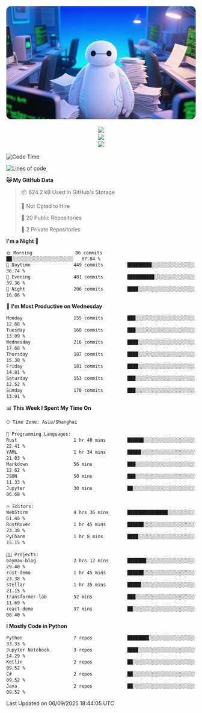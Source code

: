 <div align="center">
  <!--
  <img src="https://readme-typing-svg.demolab.com?font=Zhi+Mang+Xing&size=40&pause=1000&color=000000&center=true&vCenter=true&lines=Baymax%E5%B0%8F%E6%8C%AF;Hello%20World"/><br/>
  -->
  <img src="assets/author_banner.png" height="300"/><br/>
  <br/>
  <img src="https://skillicons.dev/icons?i=python,java,kotlin,c,rust,cs,javascript,typescript" /><br/>
  <img src="https://skillicons.dev/icons?i=pytorch,spring,vue,fastapi,docker,mysql,mongodb,linux" /><br/>
  <img src="https://skillicons.dev/icons?i=idea,pycharm,webstorm,androidstudio,vscode,git,vim,obsidian" /><br/>
</div>

<!--START_SECTION:waka-->
![Code Time](http://img.shields.io/badge/Code%20Time-1%2C309%20hrs%2032%20mins-blue)

![Lines of code](https://img.shields.io/badge/From%20Hello%20World%20I%27ve%20Written-6.1%20million%20lines%20of%20code-blue)

**🐱 My GitHub Data** 

> 📦 624.2 kB Used in GitHub's Storage 
 > 
> 🚫 Not Opted to Hire
 > 
> 📜 20 Public Repositories 
 > 
> 🔑 2 Private Repositories 
 > 
**I'm a Night 🦉** 

```text
🌞 Morning                86 commits          ██░░░░░░░░░░░░░░░░░░░░░░░   07.04 % 
🌆 Daytime                449 commits         █████████░░░░░░░░░░░░░░░░   36.74 % 
🌃 Evening                481 commits         ██████████░░░░░░░░░░░░░░░   39.36 % 
🌙 Night                  206 commits         ████░░░░░░░░░░░░░░░░░░░░░   16.86 % 
```
📅 **I'm Most Productive on Wednesday** 

```text
Monday                   155 commits         ███░░░░░░░░░░░░░░░░░░░░░░   12.68 % 
Tuesday                  160 commits         ███░░░░░░░░░░░░░░░░░░░░░░   13.09 % 
Wednesday                216 commits         ████░░░░░░░░░░░░░░░░░░░░░   17.68 % 
Thursday                 187 commits         ████░░░░░░░░░░░░░░░░░░░░░   15.30 % 
Friday                   181 commits         ████░░░░░░░░░░░░░░░░░░░░░   14.81 % 
Saturday                 153 commits         ███░░░░░░░░░░░░░░░░░░░░░░   12.52 % 
Sunday                   170 commits         ███░░░░░░░░░░░░░░░░░░░░░░   13.91 % 
```


📊 **This Week I Spent My Time On** 

```text
🕑︎ Time Zone: Asia/Shanghai

💬 Programming Languages: 
Rust                     1 hr 40 mins        ██████░░░░░░░░░░░░░░░░░░░   22.41 % 
YAML                     1 hr 34 mins        █████░░░░░░░░░░░░░░░░░░░░   21.03 % 
Markdown                 56 mins             ███░░░░░░░░░░░░░░░░░░░░░░   12.62 % 
JSON                     50 mins             ███░░░░░░░░░░░░░░░░░░░░░░   11.33 % 
Jupyter                  30 mins             ██░░░░░░░░░░░░░░░░░░░░░░░   06.68 % 

🔥 Editors: 
WebStorm                 4 hrs 36 mins       ███████████████░░░░░░░░░░   61.46 % 
RustRover                1 hr 45 mins        ██████░░░░░░░░░░░░░░░░░░░   23.38 % 
PyCharm                  1 hr 8 mins         ████░░░░░░░░░░░░░░░░░░░░░   15.15 % 

🐱‍💻 Projects: 
baymax-blog              2 hrs 12 mins       ███████░░░░░░░░░░░░░░░░░░   29.40 % 
rust-demo                1 hr 45 mins        ██████░░░░░░░░░░░░░░░░░░░   23.38 % 
stellar                  1 hr 35 mins        █████░░░░░░░░░░░░░░░░░░░░   21.15 % 
transformer-lab          52 mins             ███░░░░░░░░░░░░░░░░░░░░░░   11.69 % 
react-demo               37 mins             ██░░░░░░░░░░░░░░░░░░░░░░░   08.40 % 
```

**I Mostly Code in Python** 

```text
Python                   7 repos             ████████░░░░░░░░░░░░░░░░░   33.33 % 
Jupyter Notebook         3 repos             ████░░░░░░░░░░░░░░░░░░░░░   14.29 % 
Kotlin                   2 repos             ██░░░░░░░░░░░░░░░░░░░░░░░   09.52 % 
C#                       2 repos             ██░░░░░░░░░░░░░░░░░░░░░░░   09.52 % 
Java                     2 repos             ██░░░░░░░░░░░░░░░░░░░░░░░   09.52 % 
```




 Last Updated on 06/09/2025 18:44:05 UTC
<!--END_SECTION:waka-->






